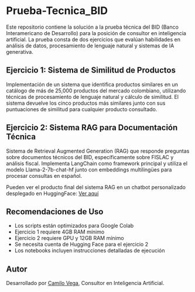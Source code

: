 # Prueba-Tecnica_BID

Este repositorio contiene la solución a la prueba técnica del BID (Banco Interamericano de Desarrollo) para la posición de consultor en inteligencia artificial. La prueba consta de dos ejercicios que evalúan habilidades en análisis de datos, procesamiento de lenguaje natural y sistemas de IA generativa.

## Ejercicio 1: Sistema de Similitud de Productos

Implementación de un sistema que identifica productos similares en un catálogo de más de 25,000 productos del mercado colombiano, utilizando técnicas de procesamiento de lenguaje natural y cálculo de similitud. El sistema devuelve los cinco productos más similares junto con sus puntuaciones de similitud para cualquier producto consultado.

## Ejercicio 2: Sistema RAG para Documentación Técnica

Sistema de Retrieval Augmented Generation (RAG) que responde preguntas sobre documentos técnicos del BID, específicamente sobre FISLAC y análisis fiscal. Implementa LangChain como framework principal y utiliza el modelo Llama-2-7b-chat-hf junto con embeddings multilingües para procesar consultas en español.

Pueden ver el producto final del sistema RAG en un chatbot personalizado desplegado en HuggingFace: [Ver aquí](https://huggingface.co/spaces/CamiloVega/Fislac_Bot)
## Recomendaciones de Uso

- Los scripts están optimizados para Google Colab
- Ejercicio 1 requiere 4GB RAM mínimo
- Ejercicio 2 requiere GPU y 12GB RAM mínimo
- Se necesita cuenta de Hugging Face para el ejercicio 2
- Los notebooks incluyen instrucciones detalladas de ejecución

## Autor

Desarrollado por [Camilo Vega](https://www.linkedin.com/in/camilo-vega-169084b1/), Consultor en Inteligencia Artificial.
